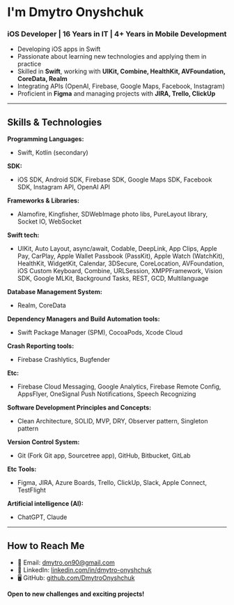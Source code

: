 # I'm Dmytro Onyshchuk

### iOS Developer | 16 Years in IT | 4+ Years in Mobile Development

- Developing iOS apps in Swift
- Passionate about learning new technologies and applying them in practice
- Skilled in **Swift**, working with **UIKit, Combine, HealthKit, AVFoundation, CoreData, Realm**
- Integrating APIs (OpenAI, Firebase, Google Maps, Facebook, Instagram)
- Proficient in **Figma** and managing projects with **JIRA, Trello, ClickUp**

---

## Skills & Technologies  

**Programming Languages:**  
- Swift, Kotlin (secondary)

**SDK:**
- iOS SDK, Android SDK, Firebase SDK, Google Maps SDK, Facebook SDK, Instagram API, OpenAI API

**Frameworks & Libraries:**  
- Alamofire, Kingfisher, SDWebImage photo libs, PureLayout library, Socket IO, WebSocket

**Swift tech:**  
- UIKit, Auto Layout, async/await, Codable, DeepLink, App Clips, Apple Pay, CarPlay, Apple Wallet Passbook (PassKit), Apple Watch (WatchKit), HealthKit, WidgetKit, Calendar, 3DSecure, CoreLocation, AVFoundation, iOS Custom Keyboard, Combine, URLSession, XMPPFramework, Vision SDK, Google MLKit, Background Tasks, REST, GCD, Multilanguage

**Database Management System:**  
- Realm, CoreData

**Dependency Managers and Build Automation tools:**  
- Swift Package Manager (SPM), CocoaPods, Xcode Cloud

**Crash Reporting tools:**  
- Firebase Crashlytics, Bugfender

**Etc:**  
- Firebase Cloud Messaging, Google Analytics, Firebase Remote Config, AppsFlyer, OneSignal Push Notifications, Speech Recognizing

**Software Development Principles and Concepts:**  
- Clean Architecture, SOLID, MVP, DRY, Observer pattern, Singleton pattern

**Version Control System:**  
- Git (Fork Git app, Sourcetree app), GitHub, Bitbucket, GitLab

**Etc Tools:**  
- Figma, JIRA, Azure Boards, Trello, ClickUp, Slack, Apple Connect, TestFlight

**Artificial intelligence (AI):**  
- ChatGPT, Claude

---

## How to Reach Me  

- 📧 Email: [dmytro.on90@gmail.com](mailto:dmytro.on90@gmail.com)  
- 💼 LinkedIn: [linkedin.com/in/dmytro-onyshchuk](https://www.linkedin.com/in/dmytro-onyshchuk/)  
- 🖥 GitHub: [github.com/DmytroOnyshchuk](https://github.com/DmytroOnyshchuk)  

**Open to new challenges and exciting projects!**
